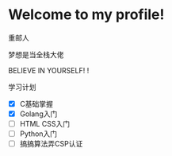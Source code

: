 # Welcome to my profile!

重邮人

梦想是当全栈大佬

BELIEVE IN YOURSELF! !

学习计划

- [x] C基础掌握
- [x] Golang入门
- [ ] HTML CSS入门
- [ ] Python入门
- [ ] 搞搞算法弄CSP认证
